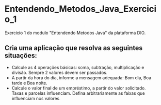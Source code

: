 # Entendendo_Metodos_Java_Exercicio_1
Exercicio 1 do modulo "Entendendo Metodos Java" da plataforma DIO.

## Cria uma aplicação que resolva as seguintes situações:
- Calcule as 4 operações básicas: soma, subtração, multiplicação e divisão. Sempre 2 valores devem ser passados.
- A partir da hora do dia, informe a mensagem adequada: Bom dia, Boa tarde e Boa noite.
- Calcule o valor final de um empréstimo, a partir do valor solicitado. Taxas e parcelas influenciam. Defina arbitrariamente as faixas que influenciam nos valores.
